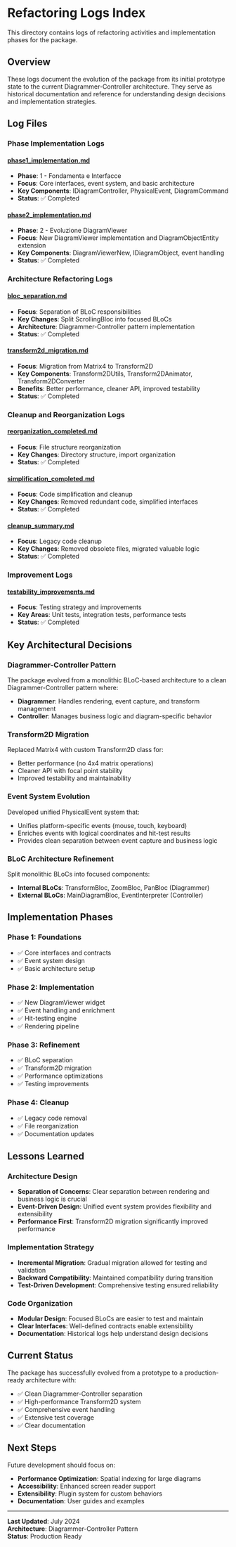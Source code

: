 # Refactoring Logs Index

This directory contains logs of refactoring activities and implementation phases for the  package.

## Overview

These logs document the evolution of the package from its initial prototype state to the current Diagrammer-Controller architecture. They serve as historical documentation and reference for understanding design decisions and implementation strategies.

## Log Files

### **Phase Implementation Logs**

#### [phase1_implementation.md](phase1_implementation.md)
- **Phase**: 1 - Fondamenta e Interfacce
- **Focus**: Core interfaces, event system, and basic architecture
- **Key Components**: IDiagramController, PhysicalEvent, DiagramCommand
- **Status**: ✅ Completed

#### [phase2_implementation.md](phase2_implementation.md)
- **Phase**: 2 - Evoluzione DiagramViewer
- **Focus**: New DiagramViewer implementation and DiagramObjectEntity extension
- **Key Components**: DiagramViewerNew, IDiagramObject, event handling
- **Status**: ✅ Completed

### **Architecture Refactoring Logs**

#### [bloc_separation.md](bloc_separation.md)
- **Focus**: Separation of BLoC responsibilities
- **Key Changes**: Split ScrollingBloc into focused BLoCs
- **Architecture**: Diagrammer-Controller pattern implementation
- **Status**: ✅ Completed

#### [transform2d_migration.md](transform2d_migration.md)
- **Focus**: Migration from Matrix4 to Transform2D
- **Key Components**: Transform2DUtils, Transform2DAnimator, Transform2DConverter
- **Benefits**: Better performance, cleaner API, improved testability
- **Status**: ✅ Completed

### **Cleanup and Reorganization Logs**

#### [reorganization_completed.md](reorganization_completed.md)
- **Focus**: File structure reorganization
- **Key Changes**: Directory structure, import organization
- **Status**: ✅ Completed

#### [simplification_completed.md](simplification_completed.md)
- **Focus**: Code simplification and cleanup
- **Key Changes**: Removed redundant code, simplified interfaces
- **Status**: ✅ Completed

#### [cleanup_summary.md](cleanup_summary.md)
- **Focus**: Legacy code cleanup
- **Key Changes**: Removed obsolete files, migrated valuable logic
- **Status**: ✅ Completed

### **Improvement Logs**

#### [testability_improvements.md](testability_improvements.md)
- **Focus**: Testing strategy and improvements
- **Key Areas**: Unit tests, integration tests, performance tests
- **Status**: ✅ Completed

## Key Architectural Decisions

### **Diagrammer-Controller Pattern**
The package evolved from a monolithic BLoC-based architecture to a clean Diagrammer-Controller pattern where:
- **Diagrammer**: Handles rendering, event capture, and transform management
- **Controller**: Manages business logic and diagram-specific behavior

### **Transform2D Migration**
Replaced Matrix4 with custom Transform2D class for:
- Better performance (no 4x4 matrix operations)
- Cleaner API with focal point stability
- Improved testability and maintainability

### **Event System Evolution**
Developed unified PhysicalEvent system that:
- Unifies platform-specific events (mouse, touch, keyboard)
- Enriches events with logical coordinates and hit-test results
- Provides clean separation between event capture and business logic

### **BLoC Architecture Refinement**
Split monolithic BLoCs into focused components:
- **Internal BLoCs**: TransformBloc, ZoomBloc, PanBloc (Diagrammer)
- **External BLoCs**: MainDiagramBloc, EventInterpreter (Controller)

## Implementation Phases

### **Phase 1: Foundations**
- ✅ Core interfaces and contracts
- ✅ Event system design
- ✅ Basic architecture setup

### **Phase 2: Implementation**
- ✅ New DiagramViewer widget
- ✅ Event handling and enrichment
- ✅ Hit-testing engine
- ✅ Rendering pipeline

### **Phase 3: Refinement**
- ✅ BLoC separation
- ✅ Transform2D migration
- ✅ Performance optimizations
- ✅ Testing improvements

### **Phase 4: Cleanup**
- ✅ Legacy code removal
- ✅ File reorganization
- ✅ Documentation updates

## Lessons Learned

### **Architecture Design**
- **Separation of Concerns**: Clear separation between rendering and business logic is crucial
- **Event-Driven Design**: Unified event system provides flexibility and extensibility
- **Performance First**: Transform2D migration significantly improved performance

### **Implementation Strategy**
- **Incremental Migration**: Gradual migration allowed for testing and validation
- **Backward Compatibility**: Maintained compatibility during transition
- **Test-Driven Development**: Comprehensive testing ensured reliability

### **Code Organization**
- **Modular Design**: Focused BLoCs are easier to test and maintain
- **Clear Interfaces**: Well-defined contracts enable extensibility
- **Documentation**: Historical logs help understand design decisions

## Current Status

The package has successfully evolved from a prototype to a production-ready architecture with:
- ✅ Clean Diagrammer-Controller separation
- ✅ High-performance Transform2D system
- ✅ Comprehensive event handling
- ✅ Extensive test coverage
- ✅ Clear documentation

## Next Steps

Future development should focus on:
- **Performance Optimization**: Spatial indexing for large diagrams
- **Accessibility**: Enhanced screen reader support
- **Extensibility**: Plugin system for custom behaviors
- **Documentation**: User guides and examples

---

**Last Updated**: July 2024  
**Architecture**: Diagrammer-Controller Pattern  
**Status**: Production Ready
